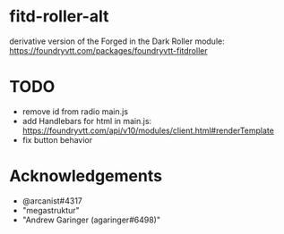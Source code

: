 # fitd-roller-alt
derivative version of the Forged in the Dark Roller module: https://foundryvtt.com/packages/foundryvtt-fitdroller


# TODO

- remove id from radio main.js
- add Handlebars for html in main.js: https://foundryvtt.com/api/v10/modules/client.html#renderTemplate
- fix button behavior

# Acknowledgements

- @arcanist#4317 
- "megastruktur"
- "Andrew Garinger (agaringer#6498)"
